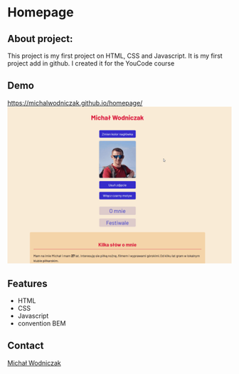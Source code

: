 # Homepage
## About project:
This project is my first project on HTML, CSS and Javascript.
It is my first project add in github.
I created it for the YouCode course 

## Demo
https://michalwodniczak.github.io/homepage/
![show demo](img/animation.gif)

## Features
- HTML
- CSS
- Javascript
- convention BEM

## Contact
[Michał Wodniczak](https://github.com/michalwodniczak)
